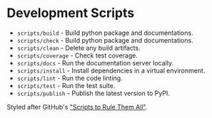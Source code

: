 # Development Scripts

* `scripts/build` - Build python package and documentations.
* `scripts/check` - Build python package and documentations.
* `scripts/clean` - Delete any build artifacts.
* `scripts/coverage` - Check test coverage.
* `scripts/docs` - Run the documentation server locally.
* `scripts/install` - Install dependencies in a virtual environment.
* `scripts/lint` - Run the code linting.
* `scripts/test` - Run the test suite.
* `scripts/publish` - Publish the latest version to PyPI.

Styled after GitHub's ["Scripts to Rule Them All"](https://github.com/github/scripts-to-rule-them-all).